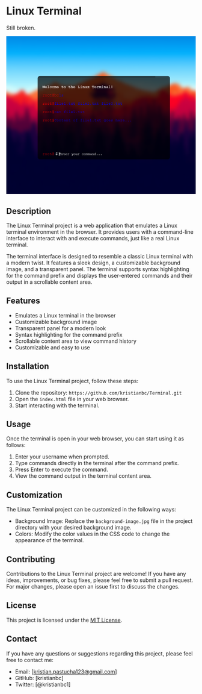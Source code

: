 # Linux Terminal

Still broken.

![Terminal Preview](assets/terminal-preview.png)

## Description

The Linux Terminal project is a web application that emulates a Linux terminal environment in the browser. It provides users with a command-line interface to interact with and execute commands, just like a real Linux terminal.

The terminal interface is designed to resemble a classic Linux terminal with a modern twist. It features a sleek design, a customizable background image, and a transparent panel. The terminal supports syntax highlighting for the command prefix and displays the user-entered commands and their output in a scrollable content area.

## Features

- Emulates a Linux terminal in the browser
- Customizable background image
- Transparent panel for a modern look
- Syntax highlighting for the command prefix
- Scrollable content area to view command history
- Customizable and easy to use

## Installation

To use the Linux Terminal project, follow these steps:

1. Clone the repository: `https://github.com/kristianbc/Terminal.git`
2. Open the `index.html` file in your web browser.
3. Start interacting with the terminal.

## Usage

Once the terminal is open in your web browser, you can start using it as follows:

1. Enter your username when prompted.
2. Type commands directly in the terminal after the command prefix.
3. Press Enter to execute the command.
4. View the command output in the terminal content area.

## Customization

The Linux Terminal project can be customized in the following ways:

- Background Image: Replace the `background-image.jpg` file in the project directory with your desired background image.
- Colors: Modify the color values in the CSS code to change the appearance of the terminal.

## Contributing

Contributions to the Linux Terminal project are welcome! If you have any ideas, improvements, or bug fixes, please feel free to submit a pull request. For major changes, please open an issue first to discuss the changes.

## License

This project is licensed under the [MIT License](LICENSE).

## Contact

If you have any questions or suggestions regarding this project, please feel free to contact me:

- Email: [kristian.pastucha123@gmail.com]
- GitHub: [kristianbc]
- Twitter: [@kristianbc1]

